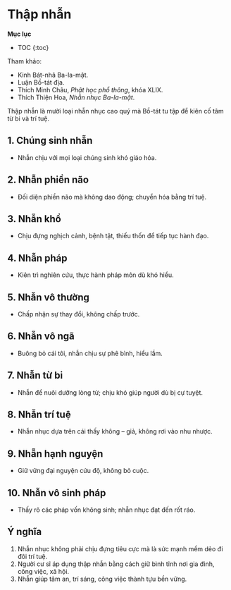 # Thập nhẫn

**Mục lục**

- TOC
{:toc}

Tham khảo:

- Kinh Bát-nhã Ba-la-mật.
- Luận Bồ-tát địa.
- Thích Minh Châu, *Phật học phổ thông*, khóa XLIX.
- Thích Thiện Hoa, *Nhẫn nhục Ba-la-mật*.

Thập nhẫn là mười loại nhẫn nhục cao quý mà Bồ-tát tu tập để kiên cố tâm từ bi và trí tuệ.

## 1. Chúng sinh nhẫn

- Nhẫn chịu với mọi loại chúng sinh khó giáo hóa.

## 2. Nhẫn phiền não

- Đối diện phiền não mà không dao động; chuyển hóa bằng trí tuệ.

## 3. Nhẫn khổ

- Chịu đựng nghịch cảnh, bệnh tật, thiếu thốn để tiếp tục hành đạo.

## 4. Nhẫn pháp

- Kiên trì nghiên cứu, thực hành pháp môn dù khó hiểu.

## 5. Nhẫn vô thường

- Chấp nhận sự thay đổi, không chấp trước.

## 6. Nhẫn vô ngã

- Buông bỏ cái tôi, nhẫn chịu sự phê bình, hiểu lầm.

## 7. Nhẫn từ bi

- Nhẫn để nuôi dưỡng lòng từ; chịu khó giúp người dù bị cự tuyệt.

## 8. Nhẫn trí tuệ

- Nhẫn nhục dựa trên cái thấy không – giả, không rơi vào nhu nhược.

## 9. Nhẫn hạnh nguyện

- Giữ vững đại nguyện cứu độ, không bỏ cuộc.

## 10. Nhẫn vô sinh pháp

- Thấy rõ các pháp vốn không sinh; nhẫn nhục đạt đến rốt ráo.

## Ý nghĩa

1. Nhẫn nhục không phải chịu đựng tiêu cực mà là sức mạnh mềm dẻo đi đôi trí tuệ.
2. Người cư sĩ áp dụng thập nhẫn bằng cách giữ bình tĩnh nơi gia đình, công việc, xã hội.
3. Nhẫn giúp tâm an, trí sáng, công việc thành tựu bền vững.
